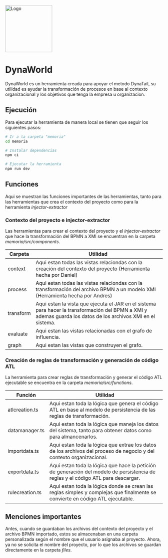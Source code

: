 <img src="https://github.com/user-attachments/assets/500be891-257e-4098-845f-bc5b9af53799" alt="Logo" width="150"/>

# DynaWorld

DynaWorld es un herramienta creada para apoyar el metodo DynaTail, su utilidad es ayudar la transformación de procesos en base al contexto organizacional y los objetivos que tenga la empresa u organizacion.

## Ejecución

Para ejecutar la herramienta de manera local se tienen que seguir los siguientes pasos:
```bash
# Ir a la carpeta "memoria"
cd memoria

# Instalar dependencias
npm ci

# Ejecutar la herramienta
npm run dev
```
## Funciones 

Aqui se muestran las funciones importantes de las herramientas, tanto para las herramientas que crea el contexto del proyecto como para la herramienta *injector-extractor*

### Contexto del proyecto e injector-extractor

Las herramientas para crear el contexto del proyecto y el *injector-extractor* que hace la transformación del BPMN a XMI se encuentran en la carpeta *memoria/src/components*.

| Carpeta | Utilidad |
|------------|------------|
| context    | Aqui estan todas las vistas relaciondas con la creación del contexto del proyecto (Herramienta hecha por Daniel)    |
| process    | Aqui estan todas las vistas relaciondas con la transformación del archivo BPMN a un modelo XMI (Herramienta hecha por Andres)   |
| transform    | Aqui estan la vista que ejecuta el JAR en el sistema para hacer la transformación del BPMN a XMI y ademas guarda los datos de los archivos XMI en el sistema.   |
| evaluate    | Aqui estan las vistas relacionadas con el grafo de influencia.  |
| graph    | Aqui estan las vistas que construyen el grafo.   |

### Creación de reglas de transformación y generación de código ATL


La herramienta para crear reglas de transformación y generar el código ATL ejecutable se encuentra en la carpeta *memoria/src/functions*.

| Función | Utilidad |
|------------|------------|
| atlcreation.ts    | Aqui estan toda la lógica que genera el código ATL en base al modelo de persistencia de las reglas de transformación.    |
| datamanager.ts    | Aqui estan toda la lógica que maneja los datos del sistema, tanto para obtener datos como para almancenarlos.    |
| importdata.ts    | Aqui estan toda la lógica que extrae los datos de los archivos del proceso de negocio y del contexto organizacional.   |
| exportdata.ts    | Aqui estan toda la lógica que hace la petición de generación del modelo de persistencia de reglas y el código ATL para descargar.  |
| rulecreation.ts    | Aqui estan toda la lógica donde se crean las reglas simples y complejas que finalmente se convierte en código ATL ejecutable.   |

## Menciones importantes
Antes, cuando se guardaban los archivos del contexto del proyecto y el archivo BPMN importado, estos se almacenaban en una carpeta personalizada según el nombre que el usuario asignaba al proyecto. Ahora, ya no se solicita el nombre del proyecto, por lo que los archivos se guardan directamente en la carpeta *files*.
